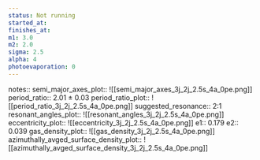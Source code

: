 ```yaml
---
status: Not running
started_at:
finishes_at:
m1: 3.0
m2: 2.0
sigma: 2.5
alpha: 4
photoevaporation: 0
---
```


notes::
semi_major_axes_plot:: ![[semi_major_axes_3j_2j_2.5s_4a_0pe.png]]
period_ratio:: 2.01 ± 0.03
period_ratio_plot:: ![[period_ratio_3j_2j_2.5s_4a_0pe.png]]
suggested_resonance:: 2:1
resonant_angles_plot:: ![[resonant_angles_3j_2j_2.5s_4a_0pe.png]]
eccentricity_plot:: ![[eccentricity_3j_2j_2.5s_4a_0pe.png]]
e1:: 0.179
e2:: 0.039
gas_density_plot:: ![[gas_density_3j_2j_2.5s_4a_0pe.png]]
azimuthally_avged_surface_density_plot:: ![[azimuthally_avged_surface_density_3j_2j_2.5s_4a_0pe.png]]
